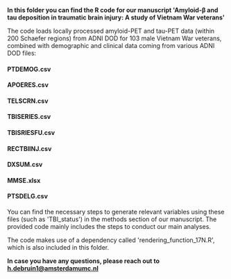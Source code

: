 **In this folder you can find the R code for our manuscript 'Amyloid-β and tau deposition in traumatic brain injury: A study of Vietnam War veterans'**

The code loads locally processed amyloid-PET and tau-PET data (within 200 Schaefer regions) from ADNI DOD for 103 male Vietnam War veterans, combined with demographic and clinical data coming from various ADNI DOD files:

#### PTDEMOG.csv
#### APOERES.csv
#### TELSCRN.csv
#### TBISERIES.csv
#### TBISRIESFU.csv
#### RECTBIINJ.csv
#### DXSUM.csv
#### MMSE.xlsx
#### PTSDELG.csv

You can find the necessary steps to generate relevant variables using these files (such as 'TBI_status') in the methods section of our manuscript. The provided code mainly includes the steps to conduct our main analyses.

The code makes use of a dependency called 'rendering_function_17N.R', which is also included in this folder.

**In case you have any questions, please reach out to h.debruin1@amsterdamumc.nl**
